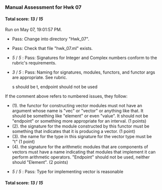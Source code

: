 ### Manual Assessment for Hwk 07

#### Total score: _13_ / _15_

Run on May 07, 19:01:57 PM.

+ Pass: Change into directory "Hwk_07".

+ Pass: Check that file "hwk_07.ml" exists.

+  _5_ / _5_ : Pass: Signatures for Integer and Complex numbers conform to the rubric's requirements.

    

+  _3_ / _5_ : Pass: Naming for signatures, modules, functors, and functor args are appropriate. See rubric.

    s should be t, endpoint should not be used

If the comment above refers to numbered issues, they follow:

 - (1). the functor for constructing vector modules must not have an argument whose name is "vec" or "vector" or anything like that.  It should be something like "element" or even "value".  It should not be "endpoint" or something more appropriate for an interval. (1 points)
- (2). the signature for the module constructed by this functor must be something that indicates that it is producing a vector. (1 point)
- (3). the name for the type in this signature for the vector type must be "t" (1 point)
- (4). the signature for the arithmetic modules that are components of vectors must have a name indicating that modules that implement it can perform arithmetic operators.  "Endpoint" should not be used, neither should "Element". (2 points)

+  _5_ / _5_ : Pass: Type for implementing vector is reasonable

    

#### Total score: _13_ / _15_


